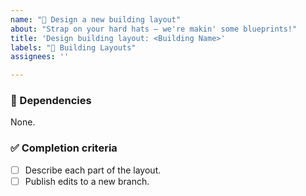 ```yaml
---
name: "🚧 Design a new building layout"
about: "Strap on your hard hats — we're makin' some blueprints!"
title: 'Design building layout: <Building Name>'
labels: "🚧 Building Layouts"
assignees: ''

---
```


<!-- Pitch the building in this description. -->

### 🛑 Dependencies
<!-- Are there any issues that need to be completed before this one? -->
None.

### ✅ Completion criteria
- [ ] Describe each part of the layout.
- [ ] Publish edits to a new branch. <!-- Don't directly commit to main. -->
<!-- Add anything else deemed necessary. -->
